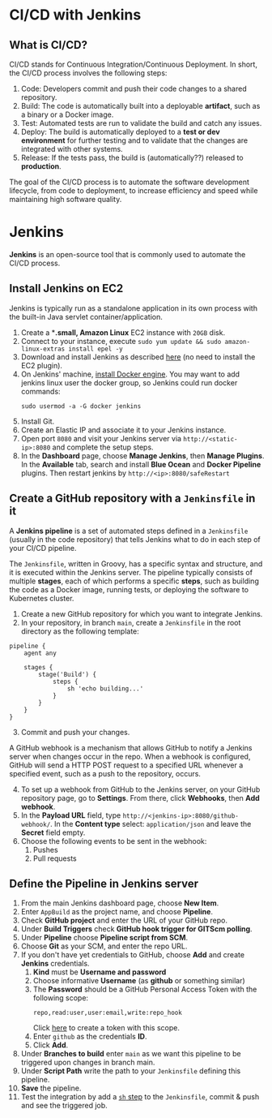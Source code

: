 # CI/CD with Jenkins

## What is CI/CD?

CI/CD stands for Continuous Integration/Continuous Deployment.
In  short, the CI/CD process involves the following steps:

1. Code: Developers commit and push their code changes to a shared repository.
2. Build: The code is automatically built into a deployable **artifact**, such as a binary or a Docker image.
3. Test: Automated tests are run to validate the build and catch any issues.
4. Deploy: The build is automatically deployed to a **test or dev environment** for further testing and to validate that the changes are integrated with other systems.
5. Release: If the tests pass, the build is (automatically??) released to **production**.

The goal of the CI/CD process is to automate the software development lifecycle, from code to deployment, to increase efficiency and speed while maintaining high software quality.

# Jenkins 

**Jenkins** is an open-source tool that is commonly used to automate the CI/CD process.

## Install Jenkins on EC2

Jenkins is typically run as a standalone application in its own process with the built-in Java servlet container/application.

1. Create a ***.small, Amazon Linux** EC2 instance with `20GB` disk.
2. Connect to your instance, execute `sudo yum update && sudo amazon-linux-extras install epel -y`
3. Download and install Jenkins as described [here](https://www.jenkins.io/doc/tutorials/tutorial-for-installing-jenkins-on-AWS/#downloading-and-installing-jenkins) (no need to install the EC2 plugin).
4. On Jenkins' machine, [install Docker engine](https://docs.aws.amazon.com/AmazonECS/latest/developerguide/create-container-image.html#create-container-image-prerequisites). You may want to add jenkins linux user the docker group, so Jenkins could run docker commands:
   ```shell
   sudo usermod -a -G docker jenkins
   ```
5. Install Git.
6. Create an Elastic IP and associate it to your Jenkins instance.
7. Open port `8080` and visit your Jenkins server via `http://<static-ip>:8080` and complete the setup steps.
8. In the **Dashboard** page, choose **Manage Jenkins**, then **Manage Plugins**. In the **Available** tab, search and install **Blue Ocean** and **Docker Pipeline** plugins. Then restart jenkins by `http://<ip>:8080/safeRestart`

## Create a GitHub repository with a `Jenkinsfile` in it

A **Jenkins pipeline** is a set of automated steps defined in a `Jenkinsfile` (usually in the code repository) that tells Jenkins what to do in each step of your CI/CD pipeline. 

The `Jenkinsfile`, written in Groovy, has a specific syntax and structure, and it is executed within the Jenkins server.
The pipeline typically consists of multiple **stages**, each of which performs a specific **steps**, such as building the code as a Docker image, running tests, or deploying the software to Kubernetes cluster.

1. Create a new GitHub repository for which you want to integrate Jenkins.
2. In your repository, in branch `main`, create a `Jenkinsfile` in the root directory as the following template:

```text
pipeline {
    agent any

    stages {
        stage('Build') {
            steps {
                sh 'echo building...'
            }
        }
    }
}
```

3. Commit and push your changes.

A GitHub webhook is a mechanism that allows GitHub to notify a Jenkins server when changes occur in the repo. 
When a webhook is configured, GitHub will send a HTTP POST request to a specified URL whenever a specified event, such as a push to the repository, occurs.

4. To set up a webhook from GitHub to the Jenkins server, on your GitHub repository page, go to **Settings**. From there, click **Webhooks**, then **Add webhook**.
5. In the **Payload URL** field, type `http://<jenkins-ip>:8080/github-webhook/`. In the **Content type** select: `application/json` and leave the **Secret** field empty.
6. Choose the following events to be sent in the webhook:
    1. Pushes
    2. Pull requests

## Define the Pipeline in Jenkins server

1. From the main Jenkins dashboard page, choose **New Item**.
2. Enter `AppBuild` as the project name, and choose **Pipeline**.
3. Check **GitHub project** and enter the URL of your GitHub repo.
4. Under **Build Triggers** check **GitHub hook trigger for GITScm polling**.
5. Under **Pipeline** choose **Pipeline script from SCM**.
6. Choose **Git** as your SCM, and enter the repo URL.
7. If you don't have yet credentials to GitHub, choose **Add** and create **Jenkins** credentials.
   1. **Kind** must be **Username and password**
   2. Choose informative **Username** (as **github** or something similar)
   3. The **Password** should be a GitHub Personal Access Token with the following scope:
      ```text
      repo,read:user,user:email,write:repo_hook
      ```
      Click [here](https://github.com/settings/tokens/new?scopes=repo,read:user,user:email,write:repo_hook) to create a token with this scope.
   4. Enter `github` as the credentials **ID**.
   5. Click **Add**.
8. Under **Branches to build** enter `main` as we want this pipeline to be triggered upon changes in branch main.
9. Under **Script Path** write the path to your `Jenkinsfile` defining this pipeline.
10. **Save** the pipeline.
11. Test the integration by add a [`sh` step](https://www.jenkins.io/doc/pipeline/tour/running-multiple-steps/#linux-bsd-and-mac-os) to the `Jenkinsfile`, commit & push and see the triggered job.


